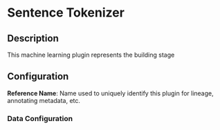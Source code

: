 
# Sentence Tokenizer

## Description

This machine learning plugin represents the building stage

## Configuration
**Reference Name**: Name used to uniquely identify this plugin for lineage, annotating metadata, etc.

### Data Configuration
